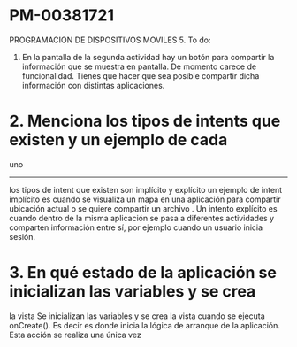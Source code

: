 # PM-00381721
PROGRAMACION DE DISPOSITIVOS MOVILES
5. To do:
 1. En la pantalla de la segunda actividad hay un botón para compartir
 la información que se muestra en pantalla. De momento carece de
 funcionalidad. Tienes que hacer que sea posible compartir dicha
 información con distintas aplicaciones.

 # 2. Menciona los tipos de intents que existen y un ejemplo de cada
 uno
 _____________________________________________________________________
 los tipos de intent que existen son implícito y explícito un ejemplo de intent implícito es cuando se visualiza un mapa en una aplicación para compartir ubicación actual o se quiere compartir un archivo .
Un intento explícito es cuando dentro de la misma aplicación se pasa a diferentes actividades y comparten información entre sí, por ejemplo cuando un usuario inicia sesión.



# 3. En qué estado de la aplicación se inicializan las variables y se crea
 la vista
Se inicializan las variables y se crea la vista cuando se ejecuta onCreate(). Es decir es donde inicia la lógica de arranque de la aplicación. Esta acción se realiza una única vez

